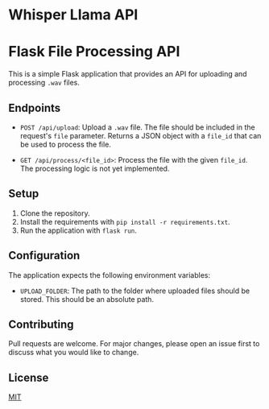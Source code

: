 # Whisper Llama API
# Flask File Processing API

This is a simple Flask application that provides an API for uploading and processing `.wav` files.

## Endpoints

- `POST /api/upload`: Upload a `.wav` file. The file should be included in the request's `file` parameter. Returns a JSON object with a `file_id` that can be used to process the file.

- `GET /api/process/<file_id>`: Process the file with the given `file_id`. The processing logic is not yet implemented.

## Setup

1. Clone the repository.
2. Install the requirements with `pip install -r requirements.txt`.
3. Run the application with `flask run`.

## Configuration

The application expects the following environment variables:

- `UPLOAD_FOLDER`: The path to the folder where uploaded files should be stored. This should be an absolute path.

## Contributing

Pull requests are welcome. For major changes, please open an issue first to discuss what you would like to change.

## License

[MIT](https://choosealicense.com/licenses/mit/)